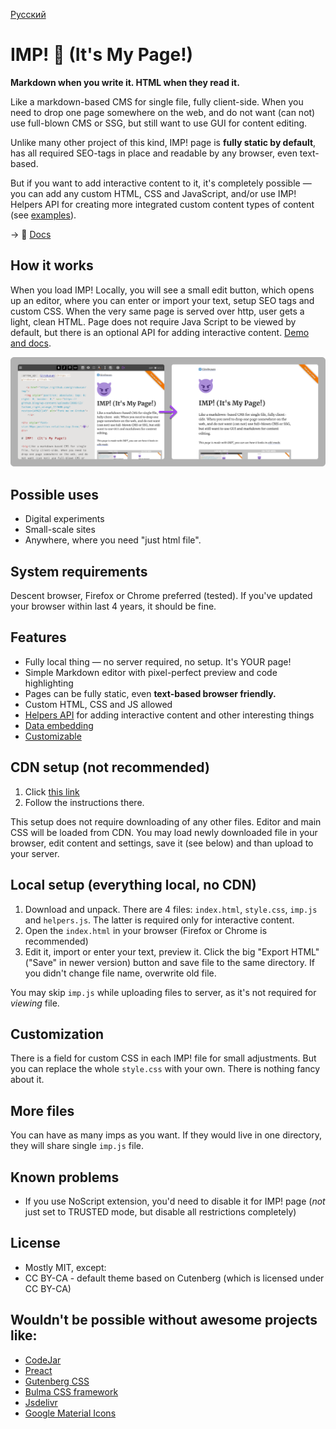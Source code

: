 [Русский](README.ru.md)

# IMP! :imp: (It's My Page!)

<strong>Markdown when you write it. HTML when they read it.</strong>

Like a markdown-based CMS for single file, fully client-side. When you need to drop one page somewhere on the web, and do not want (can not) use full-blown CMS or SSG, but still want to use GUI for content editing.

Unlike many other project of this kind, IMP! page is **fully static by default**,
has all required SEO-tags in place and readable by any browser, even text-based.

But if you want to add interactive content to it, it's completely possible —
you can add any custom HTML, CSS and JavaScript, and/or use IMP! Helpers API for
creating more integrated custom content types of content (see [examples](https://girobusan.github.io/imp-helpers/)).

→ :book: [Docs](https://girobusan.github.io/imp/)

## How it works

When you load IMP! Locally, you will see a small edit button, which opens up an editor, where you can enter or import your text, setup SEO tags and custom CSS. When the very same page is served over http, user gets a light, clean HTML. Page does not require Java Script to be viewed by default, but there is an optional API for adding interactive content. [Demo and docs](https://girobusan.github.io/imp/).

![](docs/imp_screen.png)

## Possible uses

- Digital experiments
- Small-scale sites
- Anywhere, where you need "just html file".

## System requirements

Descent browser, Firefox or Chrome preferred (tested). If you've updated your browser within last 4 years, it should be fine.

## Features

- Fully local thing &mdash; no server required, no setup. It's YOUR page!
- Simple Markdown editor with pixel-perfect preview and code highlighting
- Pages can be fully static, even **text-based browser friendly.**
- Custom HTML, CSS and JS allowed
- [Helpers API](https://girobusan.github.io/imp/helpers.html) for adding interactive content and other interesting things
- [Data embedding](https://girobusan.github.io/imp/data-embedding.html)
- [Customizable](https://girobusan.github.io/imp/themes/)

## CDN setup (not recommended)

1. Click [ this link ](https://girobusan.github.io/imp/impcdn.html?mode=edit)
2. Follow the instructions there.

This setup does not require downloading of any other files. Editor and main CSS will be loaded from CDN. You may load newly downloaded file in your browser, edit content and settings, save it (see below) and than upload to your server.

## Local setup (everything local, no CDN)

1. Download and unpack. There are 4 files: `index.html`, `style.css`, `imp.js` and `helpers.js`. The latter is required only for interactive content.
2. Open the `index.html` in your browser (Firefox or Chrome is recommended)
3. Edit it, import or enter your text, preview it. Click the big "Export HTML" ("Save" in newer version) button and save file to the same directory. If you didn't change file name, overwrite old file.

You may skip `imp.js` while uploading files to server, as it's not required for _viewing_ file.

## Customization

There is a field for custom CSS in each IMP! file for small adjustments. But you can replace the whole `style.css` with your own. There is nothing fancy about it.

## More files

You can have as many imps as you want. If they would live in one directory, they will share single `imp.js` file.

## Known problems

- If you use NoScript extension, you'd need to disable it for IMP! page (_not_ just set to TRUSTED mode, but disable all restrictions completely)

## License

- Mostly MIT, except:
- CC BY-CA - default theme based on Cutenberg (which is licensed under CC BY-CA)

## Wouldn't be possible without awesome projects like:

- [CodeJar](https://medv.io/codejar/)
- [Preact](https://preactjs.com/)
- [Gutenberg CSS](https://matejlatin.github.io/Gutenberg)
- [Bulma CSS framework](https://bulma.io/)
- [Jsdelivr](https://www.jsdelivr.com/)
- [Google Material Icons](https://fonts.google.com/icons)
